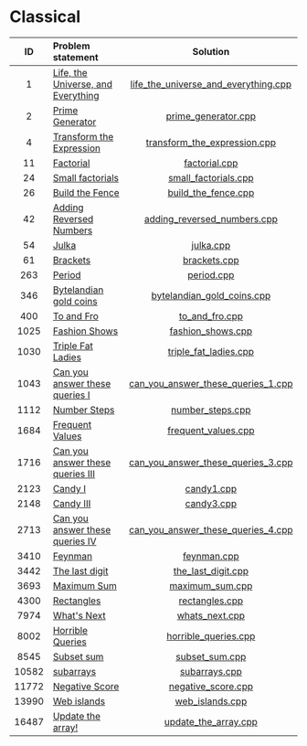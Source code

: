 # Classical

|   ID  |           Problem statement            |                 Solution                 |
|:-----:|:---------------------------------------|:----------------------------------------:|
|     1 | [Life, the Universe, and Everything][] | [life_the_universe_and_everything.cpp][] |
|     2 | [Prime Generator][]                    | [prime_generator.cpp][]                  |
|     4 | [Transform the Expression][]           | [transform_the_expression.cpp][]         |
|    11 | [Factorial][]                          | [factorial.cpp][]                        |
|    24 | [Small factorials][]                   | [small_factorials.cpp][]                 |
|    26 | [Build the Fence][]                    | [build_the_fence.cpp][]                  |
|    42 | [Adding Reversed Numbers][]            | [adding_reversed_numbers.cpp][]          |
|    54 | [Julka][]                              | [julka.cpp][]                            |
|    61 | [Brackets][]                           | [brackets.cpp][]                         |
|   263 | [Period][]                             | [period.cpp][]                           |
|   346 | [Bytelandian gold coins][]             | [bytelandian_gold_coins.cpp][]           |
|   400 | [To and Fro][]                         | [to_and_fro.cpp][]                       |
|  1025 | [Fashion Shows][]                      | [fashion_shows.cpp][]                    |
|  1030 | [Triple Fat Ladies][]                  | [triple_fat_ladies.cpp][]                |
|  1043 | [Can you answer these queries I][]     | [can_you_answer_these_queries_1.cpp][]   |
|  1112 | [Number Steps][]                       | [number_steps.cpp][]                     |
|  1684 | [Frequent Values][]                    | [frequent_values.cpp][]                  |
|  1716 | [Can you answer these queries III][]   | [can_you_answer_these_queries_3.cpp][]   |
|  2123 | [Candy I][]                            | [candy1.cpp][]                           |
|  2148 | [Candy III][]                          | [candy3.cpp][]                           |
|  2713 | [Can you answer these queries IV][]    | [can_you_answer_these_queries_4.cpp][]   |
|  3410 | [Feynman][]                            | [feynman.cpp][]                          |
|  3442 | [The last digit][]                     | [the_last_digit.cpp][]                   |
|  3693 | [Maximum Sum][]                        | [maximum_sum.cpp][]                      |
|  4300 | [Rectangles][]                         | [rectangles.cpp][]                       |
|  7974 | [What's Next][]                        | [whats_next.cpp][]                       |
|  8002 | [Horrible Queries][]                   | [horrible_queries.cpp][]                 |
|  8545 | [Subset sum][]                         | [subset_sum.cpp][]                       |
| 10582 | [subarrays][]                          | [subarrays.cpp][]                        |
| 11772 | [Negative Score][]                     | [negative_score.cpp][]                   |
| 13990 | [Web islands][]                        | [web_islands.cpp][]                      |
| 16487 | [Update the array!][]                  | [update_the_array.cpp][]                 |

[Life, the Universe, and Everything]: http://www.spoj.com/problems/TEST/
[Prime Generator]:                    http://www.spoj.com/problems/PRIME1/
[Transform the Expression]:           http://www.spoj.com/problems/ONP/
[Factorial]:                          http://www.spoj.com/problems/FCTRL/
[Small factorials]:                   http://www.spoj.com/problems/FCTRL2/
[Build the Fence]:                    http://www.spoj.com/problems/BSHEEP/
[Adding Reversed Numbers]:            http://www.spoj.com/problems/ADDREV/
[Julka]:                              http://www.spoj.com/problems/JULKA/
[Brackets]:                           http://www.spoj.com/problems/BRCKTS/
[Period]:                             http://www.spoj.com/problems/PERIOD/
[Bytelandian gold coins]:             http://www.spoj.com/problems/COINS/
[To and Fro]:                         http://www.spoj.com/problems/TOANDFRO/
[Fashion Shows]:                      http://www.spoj.com/problems/FASHION/
[Triple Fat Ladies]:                  http://www.spoj.com/problems/EIGHTS/
[Can you answer these queries I]:     http://www.spoj.com/problems/GSS1/
[Number Steps]:                       http://www.spoj.com/problems/NSTEPS/
[Frequent Values]:                    http://www.spoj.com/problems/FREQUENT/
[Can you answer these queries III]:   http://www.spoj.com/problems/GSS3/
[Candy I]:                            http://www.spoj.com/problems/CANDY/
[Candy III]:                          http://www.spoj.com/problems/CANDY3/
[Can you answer these queries IV]:    http://www.spoj.com/problems/GSS4/
[Feynman]:                            http://www.spoj.com/problems/SAMER08F/
[The last digit]:                     http://www.spoj.com/problems/LASTDIG/
[Maximum Sum]:                        http://www.spoj.com/problems/KGSS/
[Rectangles]:                         http://www.spoj.com/problems/AE00/
[What's Next]:                        http://www.spoj.com/problems/ACPC10A/
[Horrible Queries]:                   http://www.spoj.com/problems/HORRIBLE/
[Subset sum]:                         http://www.spoj.com/problems/MAIN72/
[subarrays]:                          http://www.spoj.com/problems/ARRAYSUB/
[Negative Score]:                     http://www.spoj.com/problems/RPLN/
[Web islands]:                        http://www.spoj.com/problems/WEBISL/
[Update the array!]:                  http://www.spoj.com/problems/UPDATEIT/

[life_the_universe_and_everything.cpp]: life_the_universe_and_everything.cpp
[prime_generator.cpp]:                  prime_generator.cpp
[transform_the_expression.cpp]:         transform_the_expression.cpp
[factorial.cpp]:                        factorial.cpp
[small_factorials.cpp]:                 small_factorials.cpp
[build_the_fence.cpp]:                  small_factorials.cpp
[adding_reversed_numbers.cpp]:          adding_reversed_numbers.cpp
[julka.cpp]:                            julka.cpp
[brackets.cpp]:                         brackets.cpp
[period.cpp]:                           period.cpp
[bytelandian_gold_coins.cpp]:           bytelandian_gold_coins.cpp
[to_and_fro.cpp]:                       to_and_fro.cpp
[fashion_shows.cpp]:                    fashion_shows.cpp
[triple_fat_ladies.cpp]:                triple_fat_ladies.cpp
[can_you_answer_these_queries_1.cpp]:   can_you_answer_these_queries_1.cpp
[number_steps.cpp]:                     number_steps.cpp
[frequent_values.cpp]:                  frequent_values.cpp
[can_you_answer_these_queries_3.cpp]:   can_you_answer_these_queries_3.cpp
[candy1.cpp]:                           candy1.cpp
[candy3.cpp]:                           candy3.cpp
[can_you_answer_these_queries_4.cpp]:   can_you_answer_these_queries_4.cpp
[feynman.cpp]:                          feynman.cpp
[the_last_digit.cpp]:                   the_last_digit.cpp
[maximum_sum.cpp]:                      maximum_sum.cpp
[rectangles.cpp]:                       rectangles.cpp
[whats_next.cpp]:                       whats_next.cpp
[horrible_queries.cpp]:                 horrible_queries.cpp
[subset_sum.cpp]:                       subset_sum.cpp
[subarrays.cpp]:                        subarrays.cpp
[negative_score.cpp]:                   negative_score.cpp
[web_islands.cpp]:                      web_islands.cpp
[update_the_array.cpp]:                 update_the_array.cpp
